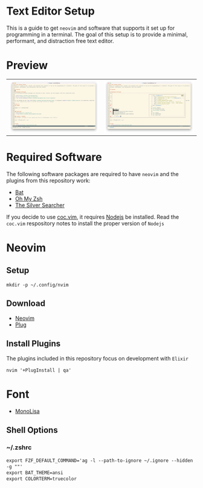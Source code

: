 # Text Editor Setup
This is a guide to get `neovim` and software that supports it set up for programming in a terminal. The goal of this setup is to provide a minimal, performant, and distraction free text editor. 

# Preview
<table>
<tr>
  <td><img src="Screenshots/editing.png"></td>
  <td><img src="Screenshots/files.png"></td>
</tr>
</table>

# Required Software
The following software packages are required to have `neovim` and the plugins from this repository work:

* [Bat](https://github.com/sharkdp/bat)
* [Oh My Zsh](https://ohmyz.sh/#install)
* [The Silver Searcher](https://github.com/ggreer/the_silver_searcher)

If you decide to use [coc.vim](https://github.com/neoclide/coc.nvim), it requires [Nodejs](https://nodejs.org/en/) be installed. Read the `coc.vim` respository notes to install the proper version of `Nodejs`

# Neovim
## Setup
```
mkdir -p ~/.config/nvim
```

## Download
* [Neovim](https://neovim.io)
* [Plug](https://github.com/junegunn/vim-plug)

## Install Plugins
The plugins included in this repository focus on development with `Elixir`
```
nvim '+PlugInstall | qa'
```

# Font
* [MonoLisa](https://www.monolisa.dev)

## Shell Options
### ~/.zshrc
```
export FZF_DEFAULT_COMMAND='ag -l --path-to-ignore ~/.ignore --hidden -g ""'
export BAT_THEME=ansi
export COLORTERM=truecolor
```

